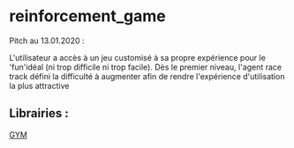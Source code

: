 # reinforcement_game

Pitch au 13.01.2020 : 

L'utilisateur a accès à un jeu customisé à sa propre expérience pour le 'fun'idéal (ni trop difficile ni trop facile). Dès le premier niveau, l'agent race track défini la difficulté à augmenter afin de rendre l'expérience d'utilisation la plus attractive

## Librairies :

[GYM](https://gym.openai.com/)
